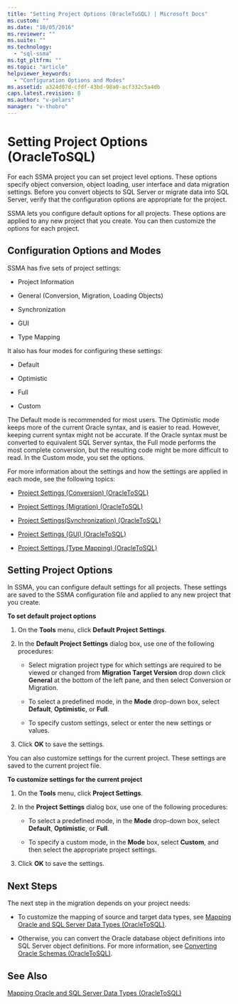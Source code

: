 ```yaml
---
title: "Setting Project Options (OracleToSQL) | Microsoft Docs"
ms.custom: ""
ms.date: "10/05/2016"
ms.reviewer: ""
ms.suite: ""
ms.technology: 
  - "sql-ssma"
ms.tgt_pltfrm: ""
ms.topic: "article"
helpviewer_keywords: 
  - "Configuration Options and Modes"
ms.assetid: a324d07d-cfdf-43bd-98a0-acf332c5a4db
caps.latest.revision: 8
ms.author: "v-pelars"
manager: "v-thobro"
---
```

# Setting Project Options (OracleToSQL)
For each SSMA project you can set project level options. These options specify object conversion, object loading, user interface and data migration settings. Before you convert objects to SQL Server or migrate data into SQL Server, verify that the configuration options are appropriate for the project.  
  
SSMA lets you configure default options for all projects. These options are applied to any new project that you create. You can then customize the options for each project.  
  
## Configuration Options and Modes  
SSMA has five sets of project settings:  
  
-   Project Information  
  
-   General (Conversion, Migration, Loading Objects)  
  
-   Synchronization  
  
-   GUI  
  
-   Type Mapping  
  
It also has four modes for configuring these settings:  
  
-   Default  
  
-   Optimistic  
  
-   Full  
  
-   Custom  
  
The Default mode is recommended for most users. The Optimistic mode keeps more of the current Oracle syntax, and is easier to read. However, keeping current syntax might not be accurate. If the Oracle syntax must be converted to equivalent SQL Server syntax, the Full mode performs the most complete conversion, but the resulting code might be more difficult to read. In the Custom mode, you set the options.  
  
For more information about the settings and how the settings are applied in each mode, see the following topics:  
  
-   [Project Settings &#40;Conversion&#41; &#40;OracleToSQL&#41;](../../ssma/oracle/project-settings--conversion---oracletosql-.md)  
  
-   [Project Settings &#40;Migration&#41; &#40;OracleToSQL&#41;](../../ssma/oracle/project-settings--migration---oracletosql-.md)  
  
-   [Project Settings&#40;Synchronization&#41; &#40;OracleToSQL&#41;](../../ssma/oracle/project-settings-synchronization---oracletosql-.md)  
  
-   [Project Settings &#40;GUI&#41; &#40;OracleToSQL&#41;](../../ssma/oracle/project-settings--gui---oracletosql-.md)  
  
-   [Project Settings &#40;Type Mapping&#41; &#40;OracleToSQL&#41;](../../ssma/oracle/project-settings--type-mapping---oracletosql-.md)  
  
## Setting Project Options  
In SSMA, you can configure default settings for all projects. These settings are saved to the SSMA configuration file and applied to any new project that you create.  
  
**To set default project options**  
  
1.  On the **Tools** menu, click **Default Project Settings**.  
  
2.  In the **Default Project Settings** dialog box, use one of the following procedures:  
  
    -   Select migration project type for which settings are required to be viewed or changed from **Migration Target Version** drop down click **General** at the bottom of the left pane, and then select Conversion or Migration.  
  
    -   To select a predefined mode, in the **Mode** drop-down box, select **Default**, **Optimistic**, or **Full**.  
  
    -   To specify custom settings, select or enter the new settings or values.  
  
3.  Click **OK** to save the settings.  
  
You can also customize settings for the current project. These settings are saved to the current project file.  
  
**To customize settings for the current project**  
  
1.  On the **Tools** menu, click **Project Settings**.  
  
2.  In the **Project Settings** dialog box, use one of the following procedures:  
  
    -   To select a predefined mode, in the **Mode** drop-down box, select **Default**, **Optimistic**, or **Full**.  
  
    -   To specify a custom mode, in the **Mode** box, select **Custom**, and then select the appropriate project settings.  
  
3.  Click **OK** to save the settings.  
  
## Next Steps  
The next step in the migration depends on your project needs:  
  
-   To customize the mapping of source and target data types, see [Mapping Oracle and SQL Server Data Types &#40;OracleToSQL&#41;](../../ssma/oracle/mapping-oracle-and-sql-server-data-types--oracletosql-.md).  
  
-   Otherwise, you can convert the Oracle database object definitions into SQL Server object definitions. For more information, see [Converting Oracle Schemas &#40;OracleToSQL&#41;](../../ssma/oracle/converting-oracle-schemas--oracletosql-.md).  
  
## See Also  
[Mapping Oracle and SQL Server Data Types &#40;OracleToSQL&#41;](../../ssma/oracle/mapping-oracle-and-sql-server-data-types--oracletosql-.md)  
  
